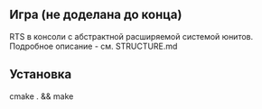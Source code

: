 ## Игра (не доделана до конца)
RTS в консоли с абстрактной расширяемой системой юнитов.
Подробное описание - см. STRUCTURE.md
## Установка
cmake . && make
